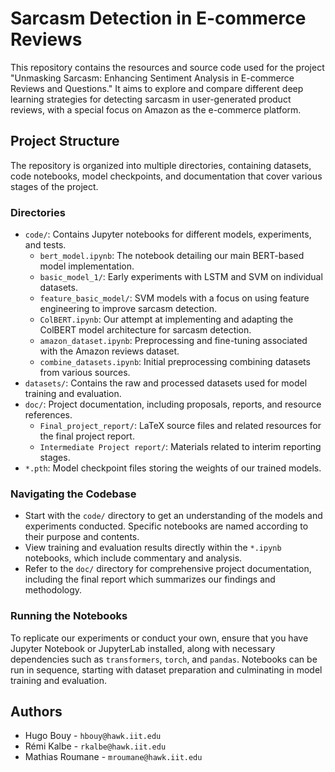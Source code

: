 # Sarcasm Detection in E-commerce Reviews

This repository contains the resources and source code used for the project "Unmasking Sarcasm: Enhancing Sentiment Analysis in E-commerce Reviews and Questions." It aims to explore and compare different deep learning strategies for detecting sarcasm in user-generated product reviews, with a special focus on Amazon as the e-commerce platform.

## Project Structure

The repository is organized into multiple directories, containing datasets, code notebooks, model checkpoints, and documentation that cover various stages of the project.

### Directories

- `code/`: Contains Jupyter notebooks for different models, experiments, and tests.
  - `bert_model.ipynb`: The notebook detailing our main BERT-based model implementation.
  - `basic_model_1/`: Early experiments with LSTM and SVM on individual datasets.
  - `feature_basic_model/`: SVM models with a focus on using feature engineering to improve sarcasm detection.
  - `ColBERT.ipynb`: Our attempt at implementing and adapting the ColBERT model architecture for sarcasm detection.
  - `amazon_dataset.ipynb`: Preprocessing and fine-tuning associated with the Amazon reviews dataset.
  - `combine_datasets.ipynb`: Initial preprocessing combining datasets from various sources.
- `datasets/`: Contains the raw and processed datasets used for model training and evaluation.
- `doc/`: Project documentation, including proposals, reports, and resource references.
  - `Final_project_report/`: LaTeX source files and related resources for the final project report.
  - `Intermediate Project report/`: Materials related to interim reporting stages.
- `*.pth`: Model checkpoint files storing the weights of our trained models.

### Navigating the Codebase

- Start with the `code/` directory to get an understanding of the models and experiments conducted. Specific notebooks are named according to their purpose and contents.
- View training and evaluation results directly within the `*.ipynb` notebooks, which include commentary and analysis.
- Refer to the `doc/` directory for comprehensive project documentation, including the final report which summarizes our findings and methodology.

### Running the Notebooks

To replicate our experiments or conduct your own, ensure that you have Jupyter Notebook or JupyterLab installed, along with necessary dependencies such as `transformers`, `torch`, and `pandas`. Notebooks can be run in sequence, starting with dataset preparation and culminating in model training and evaluation.

## Authors

- Hugo Bouy - `hbouy@hawk.iit.edu`
- Rémi Kalbe - `rkalbe@hawk.iit.edu`
- Mathias Roumane - `mroumane@hawk.iit.edu`
